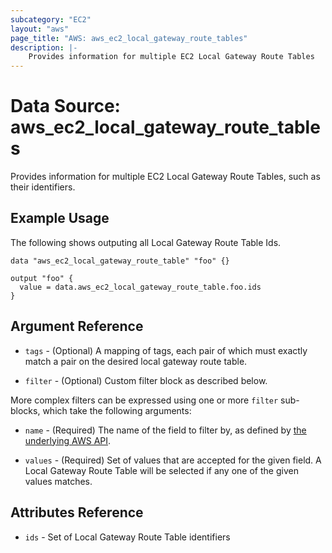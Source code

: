 ```yaml
---
subcategory: "EC2"
layout: "aws"
page_title: "AWS: aws_ec2_local_gateway_route_tables"
description: |-
    Provides information for multiple EC2 Local Gateway Route Tables
---
```


# Data Source: aws_ec2_local_gateway_route_tables

Provides information for multiple EC2 Local Gateway Route Tables, such as their identifiers.

## Example Usage

The following shows outputing all Local Gateway Route Table Ids.

```hcl
data "aws_ec2_local_gateway_route_table" "foo" {}

output "foo" {
  value = data.aws_ec2_local_gateway_route_table.foo.ids
}
```

## Argument Reference

* `tags` - (Optional) A mapping of tags, each pair of which must exactly match
  a pair on the desired local gateway route table.

* `filter` - (Optional) Custom filter block as described below.

More complex filters can be expressed using one or more `filter` sub-blocks,
which take the following arguments:

* `name` - (Required) The name of the field to filter by, as defined by
  [the underlying AWS API](https://docs.aws.amazon.com/AWSEC2/latest/APIReference/API_DescribeLocalGatewayRouteTables.html).

* `values` - (Required) Set of values that are accepted for the given field.
  A Local Gateway Route Table will be selected if any one of the given values matches.

## Attributes Reference

* `ids` - Set of Local Gateway Route Table identifiers
